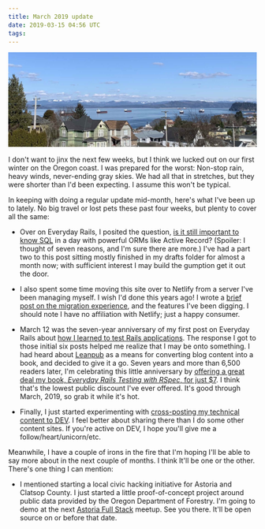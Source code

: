 ```yaml
---
title: March 2019 update
date: 2019-03-15 04:56 UTC
tags:
---
```


![Ships on the Columbia](/assets/images/content/astoria-ships.jpg)

I don't want to jinx the next few weeks, but I think we lucked out on our first winter on the Oregon coast. I was prepared for the worst: Non-stop rain, heavy winds, never-ending gray skies. We had all that in stretches, but they were shorter than I'd been expecting. I assume this won't be typical.

In keeping with doing a regular update mid-month, here's what I've been up to lately. No big travel or lost pets these past four weeks, but plenty to cover all the same:

- Over on Everyday Rails, I posited the question, [is it still important to know SQL](https://everydayrails.com/2019/02/18/rails-sql-requirements.html) in a day with powerful ORMs like Active Record? (Spoiler: I thought of seven reasons, and I'm sure there are more.) I've had a part two to this post sitting mostly finished in my drafts folder for almost a month now; with sufficient interest I may build the gumption get it out the door.

- I also spent some time moving this site over to Netlify from a server I've been managing myself. I wish I'd done this years ago! I wrote a [brief post on the migration experience](https://aaronsumner.com/posts/2019/03/netflify-migration.html), and the features I've been digging. I should note I have no affiliation with Netlify; just a happy consumer.

- March 12 was the seven-year anniversary of my first post on Everyday Rails about [how I learned to test Rails applications](https://everydayrails.com/2012/03/12/testing-series-intro.html). The response I got to those initial six posts helped me realize that I may be onto something. I had heard about [Leanpub](https://leanpub.com) as a means for converting blog content into a book, and decided to give it a go. Seven years and more than 6,500 readers later, I'm celebrating this little anniversary by [offering a great deal my book, _Everyday Rails Testing with RSpec_, for just $7](https://leanpub.com/everydayrailsrspec/c/7thbirthday). I think that's the lowest public discount I've ever offered. It's good through March, 2019, so grab it while it's hot.

- Finally, I just started experimenting with [cross-posting my technical content to DEV](https://dev.to/ruralocity). I feel better about sharing there than I do some other content sites. If you're active on DEV, I hope you'll give me a follow/heart/unicorn/etc.

Meanwhile, I have a couple of irons in the fire that I'm hoping I'll be able to say more about in the next couple of months. I think It'll be one or the other. There's one thing I can mention:

- I mentioned starting a local civic hacking initiative for Astoria and Clatsop County. I just started a little proof-of-concept project around public data provided by the Oregon Department of Forestry. I'm going to demo at the next [Astoria Full Stack](https://www.meetup.com/Astoria-Full-Stack/events/259493799/) meetup. See you there. It'll be open source on or before that date.
